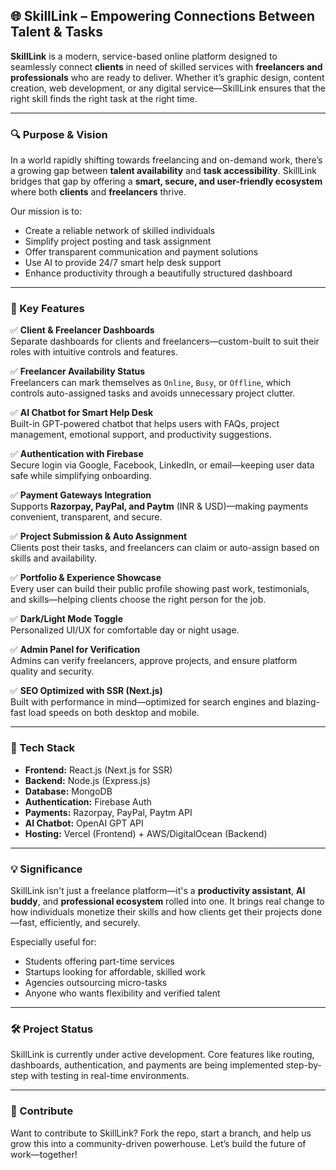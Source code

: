 

## 🌐 SkillLink – Empowering Connections Between Talent & Tasks

**SkillLink** is a modern, service-based online platform designed to seamlessly connect **clients** in need of skilled services with **freelancers and professionals** who are ready to deliver. Whether it’s graphic design, content creation, web development, or any digital service—SkillLink ensures that the right skill finds the right task at the right time.

---

### 🔍 Purpose & Vision

In a world rapidly shifting towards freelancing and on-demand work, there’s a growing gap between **talent availability** and **task accessibility**. SkillLink bridges that gap by offering a **smart, secure, and user-friendly ecosystem** where both **clients** and **freelancers** thrive.

Our mission is to:
- Create a reliable network of skilled individuals
- Simplify project posting and task assignment
- Offer transparent communication and payment solutions
- Use AI to provide 24/7 smart help desk support
- Enhance productivity through a beautifully structured dashboard

---

### 🚀 Key Features

✅ **Client & Freelancer Dashboards**  
Separate dashboards for clients and freelancers—custom-built to suit their roles with intuitive controls and features.

✅ **Freelancer Availability Status**  
Freelancers can mark themselves as `Online`, `Busy`, or `Offline`, which controls auto-assigned tasks and avoids unnecessary project clutter.

✅ **AI Chatbot for Smart Help Desk**  
Built-in GPT-powered chatbot that helps users with FAQs, project management, emotional support, and productivity suggestions.

✅ **Authentication with Firebase**  
Secure login via Google, Facebook, LinkedIn, or email—keeping user data safe while simplifying onboarding.

✅ **Payment Gateways Integration**  
Supports **Razorpay, PayPal, and Paytm** (INR & USD)—making payments convenient, transparent, and secure.

✅ **Project Submission & Auto Assignment**  
Clients post their tasks, and freelancers can claim or auto-assign based on skills and availability.

✅ **Portfolio & Experience Showcase**  
Every user can build their public profile showing past work, testimonials, and skills—helping clients choose the right person for the job.

✅ **Dark/Light Mode Toggle**  
Personalized UI/UX for comfortable day or night usage.

✅ **Admin Panel for Verification**  
Admins can verify freelancers, approve projects, and ensure platform quality and security.

✅ **SEO Optimized with SSR (Next.js)**  
Built with performance in mind—optimized for search engines and blazing-fast load speeds on both desktop and mobile.

---

### 🧠 Tech Stack

- **Frontend:** React.js (Next.js for SSR)
- **Backend:** Node.js (Express.js)
- **Database:** MongoDB
- **Authentication:** Firebase Auth
- **Payments:** Razorpay, PayPal, Paytm API
- **AI Chatbot:** OpenAI GPT API
- **Hosting:** Vercel (Frontend) + AWS/DigitalOcean (Backend)

---

### 💡 Significance

SkillLink isn't just a freelance platform—it's a **productivity assistant**, **AI buddy**, and **professional ecosystem** rolled into one. It brings real change to how individuals monetize their skills and how clients get their projects done—fast, efficiently, and securely.

Especially useful for:
- Students offering part-time services
- Startups looking for affordable, skilled work
- Agencies outsourcing micro-tasks
- Anyone who wants flexibility and verified talent

---

### 🛠️ Project Status

SkillLink is currently under active development. Core features like routing, dashboards, authentication, and payments are being implemented step-by-step with testing in real-time environments.

---

### 🤝 Contribute

Want to contribute to SkillLink? Fork the repo, start a branch, and help us grow this into a community-driven powerhouse. Let’s build the future of work—together!



